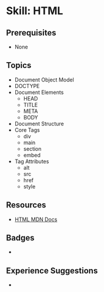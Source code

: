 # Skill: HTML

## Prerequisites
  * None

## Topics
  * Document Object Model
  * DOCTYPE
  * Document Elements
    * HEAD
    * TITLE
    * META
    * BODY
  * Document Structure
  * Core Tags
    * div
    * main
    * section
    * embed
  * Tag Attributes
    * alt
    * src
    * href
    * style

## Resources
  * [HTML MDN Docs](https://developer.mozilla.org/en-US/docs/Learn/HTML)

## Badges
  * 

## Experience Suggestions
  * 


